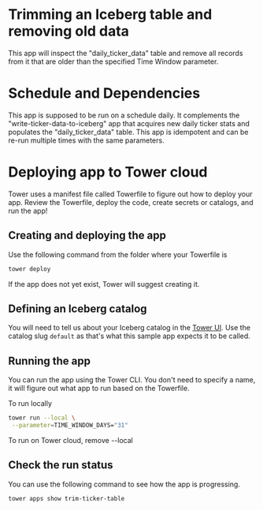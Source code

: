 # Trimming an Iceberg table and removing old data
This app will inspect the "daily_ticker_data" table and remove all records from it 
that are older than the specified Time Window parameter. 


# Schedule and Dependencies

This app is supposed to be run on a schedule daily. It complements the "write-ticker-data-to-iceberg" app that acquires new daily ticker stats and populates 
the "daily_ticker_data" table. This app is idempotent and can be re-run multiple times with the same parameters.


# Deploying app to Tower cloud

Tower uses a manifest file called Towerfile to figure out how to deploy your
app. Review the Towerfile, deploy the code, create secrets or catalogs, and run the app!

## Creating and deploying the app

Use the following command from the folder where your Towerfile is

```bash
tower deploy
```

If the app does not yet exist, Tower will suggest creating it.

## Defining an Iceberg catalog

You will need to tell us about your Iceberg catalog in the [Tower UI](https://app.tower.dev). Use the catalog slug `default` as that's what this sample app expects it to be called.

## Running the app

You can run the app using the Tower CLI. You don't need to specify a name, it
will figure out what app to run based on the Towerfile.

To run locally

```bash
tower run --local \
 --parameter=TIME_WINDOW_DAYS="31"
```

To run on Tower cloud, remove --local

## Check the run status

You can use the following command to see how the app is progressing. 

```bash
tower apps show trim-ticker-table
```

